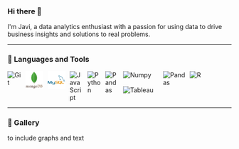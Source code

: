 ### Hi there 👋

I'm Javi, a data analytics enthusiast with a passion for using data to drive business insights and solutions to real problems.

<!--
**havipr/havipr** is a ✨ _special_ ✨ repository because its `README.md` (this file) appears on your GitHub profile.

Here are some ideas to get you started:

- 🔭 I’m currently working on ...
- 🌱 I’m currently learning ...
- 👯 I’m looking to collaborate on ...
- 🤔 I’m looking for help with ...
- 💬 Ask me about ...
- 📫 How to reach me: ...
- 😄 Pronouns: ...
- ⚡ Fun fact: ...
-->
<hr>

### 🧰 Languages and Tools

<html>
<img align="left" alt="Git" width="30px" style="padding-right:10px;" src="https://cdn.jsdelivr.net/gh/devicons/devicon/icons/git/git-original.svg" />
<img align="left" alt="MongoDb" width="40px" style="padding-right:10px;" src="https://raw.githubusercontent.com/devicons/devicon/master/icons/mongodb/mongodb-original-wordmark.svg"/>
<img align="left" alt="Mysql" width="40px" style="padding-right:10px;" src="https://raw.githubusercontent.com/devicons/devicon/master/icons/mysql/mysql-original-wordmark.svg"/>

<img align="left" alt="JavaScript" width="30px" style="padding-right:10px;" src="https://cdn.jsdelivr.net/gh/devicons/devicon/icons/javascript/javascript-plain.svg" />

<img align="left" alt="Python" width="30px" style="padding-right:10px;" src="https://cdn.jsdelivr.net/gh/devicons/devicon/icons/python/python-plain.svg" />

<img align="left" alt="Pandas" width="30px" style="padding-right:10px;" src="https://pandas.pydata.org/static/img/pandas_mark.svg" />

<img align="left" alt="Numpy" width="80px" style="padding-right:10px;" src="https://upload.wikimedia.org/wikipedia/commons/thumb/3/31/NumPy_logo_2020.svg/768px-NumPy_logo_2020.svg.png" />

<img align="left" alt="Pandas" width="50px" style="padding-right:10px;" src="https://upload.wikimedia.org/wikipedia/commons/0/05/Scikit_learn_logo_small.svg" />


<img align="left" alt="R" width="30px" style="padding-right:10px;" src="https://www.r-project.org/Rlogo.png" />
<img align="left" alt="Tableau" width="100px" style="padding-right:10px;" src="https://www.tableau.com/themes/custom/tableau_www/logo.png" />
<html/>

<br>  
<br>
<br>  
<br>
  
  
<hr>

### 🎨 Gallery

  
to include graphs and text 
